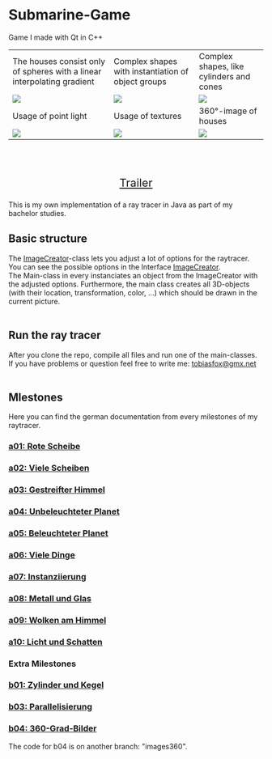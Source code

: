 # Submarine-Game
Game I made with Qt in C++
<table>
    <tr>
        <td>The houses consist only of spheres with a linear interpolating gradient</td>
        <td>Complex shapes with instantiation of object groups</td>
        <td>Complex shapes, like cylinders and cones</td>
    </tr>
    <tr>
        <td><img src="./doc/images/buildings.png"></td>
        <td><img src="./doc/images/complex_forms1.png"></td>
        <td><img src="./doc/images/complex_forms2.png"></td>
    </tr>
    <tr>
        <td>Usage of point light</td>
        <td>Usage of textures</td>
        <td>360°-image of houses</td>
    </tr>
    <tr>
        <td><img src="./doc/images/pointlight2.png"></td>
        <td><img src="./doc/images/textures.png"></td>
        <td><img src="./doc/images/360_degrees_1.png"></td>
    </tr>
</table>
<br><br>
<p align="center" style="font-size:22px">
    <a href="./doc/Trailer.mp4">Trailer</a>
</p>

This is my own implementation of a ray tracer in Java as part of my bachelor studies. 

## Basic structure

The [ImageCreator](./src/raytracer/imageCreator/ImageCreator.java)-class lets you adjust a lot of options for the raytracer. You can see the possible options in the Interface [ImageCreator](./src/raytracer/imageCreator/ImageCreatorInterface.java).  
The Main-class in every instanciates an object from the ImageCreator with the adjusted options. Furthermore, the main class creates all 3D-objects (with their location, transformation, color, ...) which should be drawn in the current picture. 
<br><br>

## Run the ray tracer
After you clone the repo, compile all files and run one of the main-classes.  
If you have problems or question feel free to write me: tobiasfox@gmx.net
<br><br>

## Mlestones  
Here you can find the german documentation from every milestones of my raytracer. 

### [a01: Rote Scheibe](doc/a01/a01.md)
### [a02: Viele Scheiben](doc/a02/a02.md)
### [a03: Gestreifter Himmel](doc/a03/a03.md)
### [a04: Unbeleuchteter Planet](doc/a04/a04.md)
### [a05: Beleuchteter Planet](doc/a05/a05.md)
### [a06: Viele Dinge](doc/a06/a06.md)
### [a07: Instanziierung](doc/a07/a07.md)
### [a08: Metall und Glas](doc/a08/a08.md)
### [a09: Wolken am Himmel](doc/a09/a09.md)
### [a10: Licht und Schatten](doc/a10/a10.md)

### Extra Milestones  

### [b01: Zylinder und Kegel](doc/b01/b01.md)
### [b03: Parallelisierung](doc/b03/b03.md)
### [b04: 360-Grad-Bilder](doc/b04/b04.md)
The code for b04 is on another branch: "images360".
